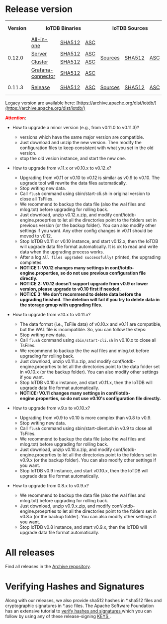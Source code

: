<!--

    Licensed to the Apache Software Foundation (ASF) under one
    or more contributor license agreements.  See the NOTICE file
    distributed with this work for additional information
    regarding copyright ownership.  The ASF licenses this file
    to you under the Apache License, Version 2.0 (the
    "License"); you may not use this file except in compliance
    with the License.  You may obtain a copy of the License at
    
        http://www.apache.org/licenses/LICENSE-2.0
    
    Unless required by applicable law or agreed to in writing,
    software distributed under the License is distributed on an
    "AS IS" BASIS, WITHOUT WARRANTIES OR CONDITIONS OF ANY
    KIND, either express or implied.  See the License for the
    specific language governing permissions and limitations
    under the License.

-->

# Release version

<table>
	<tr>
      <th>Version</th>
	    <th colspan="3">IoTDB Binaries</th>
	    <th colspan="3">IoTDB Sources</th>
	    <th>release notes</th>  
	</tr>
	<tr>
            <td rowspan="4">0.12.0</td>
            <td><a href="https://www.apache.org/dyn/closer.cgi/iotdb/0.12.0/apache-iotdb-0.12.0-all-bin.zip">All-in-one</a></td>
            <td><a href="https://downloads.apache.org/iotdb/0.12.0/apache-iotdb-0.12.0-all-bin.zip.sha512">SHA512</a></td>
            <td><a href="https://downloads.apache.org/iotdb/0.12.0/apache-iotdb-0.12.0-all-bin.zip.asc">ASC</a></td>
            <td rowspan="4"><a href="https://www.apache.org/dyn/closer.cgi/iotdb/0.12.0/apache-iotdb-0.12.0-source-release.zip">Sources</a></td>
            <td rowspan="4"><a href="https://downloads.apache.org/iotdb/0.12.0/apache-iotdb-0.12.0-source-release.zip.sha512">SHA512</a></td>
            <td rowspan="4"><a href="https://downloads.apache.org/iotdb/0.12.0/apache-iotdb-0.12.0-source-release.zip.asc">ASC</a></td>
            <td rowspan="4"><a href="https://raw.githubusercontent.com/apache/iotdb/release/0.12.0/RELEASE_NOTES.md">release notes</a></td>
      </tr>
      <tr>
            <td><a href="https://www.apache.org/dyn/closer.cgi/iotdb/0.12.0/apache-iotdb-0.12.0-server-bin.zip">Server</a></td>
            <td><a href="https://downloads.apache.org/iotdb/0.12.0/apache-iotdb-0.12.0-server-bin.zip.sha512">SHA512</a></td>
            <td><a href="https://downloads.apache.org/iotdb/0.12.0/apache-iotdb-0.12.0-server-bin.zip.asc">ASC</a></td>
      </tr>
      <tr>
            <td><a href="https://www.apache.org/dyn/closer.cgi/iotdb/0.12.0/apache-iotdb-0.12.0-cluster-bin.zip">Cluster</a></td>
            <td><a href="https://downloads.apache.org/iotdb/0.12.0/apache-iotdb-0.12.0-cluster-bin.zip.sha512">SHA512</a></td>
            <td><a href="https://downloads.apache.org/iotdb/0.12.0/apache-iotdb-0.12.0-cluster-bin.zip.asc">ASC</a></td>
      </tr>
      <tr>
            <td><a href="https://www.apache.org/dyn/closer.cgi/iotdb/0.12.0/apache-iotdb-0.12.0-grafana-bin.zip">Grafana-connector</a></td>
            <td><a href="https://downloads.apache.org/iotdb/0.12.0/apache-iotdb-0.12.0-grafana-bin.zip.sha512">SHA512</a></td>
            <td><a href="https://downloads.apache.org/iotdb/0.12.0/apache-iotdb-0.12.0-grafana-bin.zip.asc">ASC</a></td>
      </tr>
      <!-- 0.11.3 -->
	  <tr>
            <td>0.11.3</td>
            <td><a href="https://www.apache.org/dyn/closer.cgi/iotdb/0.11.3/apache-iotdb-0.11.3-bin.zip">Release</a></td>
            <td><a href="https://downloads.apache.org/iotdb/0.11.3/apache-iotdb-0.11.3-bin.zip.sha512">SHA512</a></td>
            <td><a href="https://downloads.apache.org/iotdb/0.11.3/apache-iotdb-0.11.3-bin.zip.asc">ASC</a></td>
            <td><a href="https://www.apache.org/dyn/closer.cgi/iotdb/0.11.3/apache-iotdb-0.11.3-source-release.zip">Sources</a></td>
            <td><a href="https://downloads.apache.org/iotdb/0.11.3/apache-iotdb-0.11.3-source-release.zip.sha512">SHA512</a></td>
            <td><a href="https://downloads.apache.org/iotdb/0.11.3/apache-iotdb-0.11.3-source-release.zip.asc">ASC</a></td>
            <td><a href="https://raw.githubusercontent.com/apache/iotdb/release/0.11.3/RELEASE_NOTES.md">release notes</a></td>
      </tr>
</table>

Legacy version are available here: [https://archive.apache.org/dist/iotdb/](https://archive.apache.org/dist/iotdb/)


**<font color=red>Attention</font>**:

- How to upgrade a minor version (e.g., from v0.11.0 to v0.11.3)?
  * versions which have the same major version are compatible.
  * Just download and unzip the new version. Then modify the configuration files to keep consistent 
  with what you set in the old version.
  * stop the old vesion instance, and start the new one.

- How to upgrade from v.11.x or v0.10.x to v0.12.x?
  * Upgrading from v0.11 or v0.10 to v0.12 is similar as v0.9 to v0.10. The upgrade tool will rewrite the data files automatically.
  * Stop writing new data.
  * Call `flush` command using sbin/start-cli.sh in original version to close all TsFiles.
  * We recommend to backup the data file (also the wal files and mlog.txt) before upgrading for rolling back.
  * Just download, unzip v0.12.x.zip, and modify conf/iotdb-engine.proeprties to let all the 
  directories point to the folders set in previous version (or the backup folder). 
  You can also modify other settings if you want. Any other config changes in v0.11 should be moved to v0.12. 
  * Stop IoTDB v0.11 or v0.10 instance, and start v0.12.x, then the IoTDB will upgrade data file format automatically. It is ok to read and write data when the upgrading process works.
  * After a log `All files upgraded successfully!` printed, the upgrading completes.
  * __NOTICE 1: V0.12 changes many settings in conf/iotdb-engine.properties, so do not use previous 
    configuration file directly.__
  * __NOTICE 2: V0.12 doesn't support upgrade from v0.9 or lower version, please upgrade to v0.10 first if needed.__
  * __NOTICE 3: We don't recommend to delete data before the upgrading finished. The deletion will fail if you try to delete data in the storage group with upgrading files.__

- How to upgrade from v.10.x to v0.11.x?
  * The data format (i.e., TsFile data) of v0.10.x and v0.11 are compatible, but the WAL file is 
  incompatible. So, you can follow the steps:
  * Stop writing new data.
  * Call `flush` command using `sbin/start-cli.sh` in v0.10.x to close all TsFiles.
  * We recommend to backup the the wal files and mlog.txt before upgrading for rolling back.
  * Just download, unzip v0.11.x.zip, and modify conf/iotdb-engine.proeprties to let all the 
    directories point to the data folder set in v0.10.x (or the backup folder). You can also modify 
    other settings if you want.
  * Stop IoTDB v0.10.x instance, and start v0.11.x, then the IoTDB will upgrade data file format 
    automatically.
  * __NOTICE: V0.11 changes many settings in conf/iotdb-engine.properties, so do not use v0.10's 
    configuration file directly.__

- How to upgrade from v.9.x to v0.10.x?
  * Upgrading from v0.9 to v0.10 is more complex than v0.8 to v0.9.
  * Stop writing new data.
  * Call `flush` command using sbin/start-client.sh in v0.9 to close all TsFiles.
  * We recommend to backup the data file (also the wal files and mlog.txt) before upgrading for rolling back.
  * Just download, unzip v0.10.x.zip, and modify conf/iotdb-engine.proeprties to let all the 
  directories point to the folders set in v0.9.x  (or the backup folder). 
  You can also modify other settings if you want. 
  * Stop IoTDB v0.9 instance, and start v0.10.x, then the IoTDB will upgrade data file format automatically.

- How to upgrade from 0.8.x to v0.9.x?
  * We recommend to backup the data file (also the wal files and mlog.txt) before upgrading for rolling back.
  * Just download, unzip v0.9.x.zip, and modify conf/iotdb-engine.proeprties to let all the 
  directories point to the folders set in v0.8.x (or the backup folder). 
  You can also modify other settings if you want. 
  * Stop IoTDB v0.8 instance, and start v0.9.x, then the IoTDB will upgrade data file format automatically.
  


       

# All releases

Find all releases in the [Archive repository](https://archive.apache.org/dist/iotdb/).



# Verifying Hashes and Signatures

Along with our releases, we also provide sha512 hashes in *.sha512 files and cryptographic signatures in *.asc files. The Apache Software Foundation has an extensive tutorial to [verify hashes and signatures ](http://www.apache.org/info/verification.html)which you can follow by using any of these release-signing [KEYS ](https://downloads.apache.org/iotdb/KEYS).
